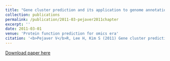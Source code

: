 ```yaml
---
title: "Gene cluster prediction and its application to genome annotation"
collection: publications
permalink: /publication/2011-03-pejaver2011chapter
excerpt: ''
date: 2011-03-01
venue: 'Protein function prediction for omics era'
citation: '<b>Pejaver V</b>R, Lee H, Kim S (2011) Gene cluster prediction and its application to genome annotation. <i>Protein function prediction for omics era</i> 35-54.'
---
```

[Download paper here](http://vpejaver.github.io/files/2011-03-pejaver2011chapter.pdf)

